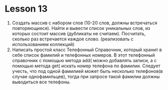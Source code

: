 # Lesson 13

1. Создать массив с набором слов (10-20 слов, должны встречаться повторяющиеся). Найти и вывести список уникальных слов,
из которых состоит массив (дубликаты не считаем). Посчитать, сколько раз встречается каждое слово. (реализовать с 
использованием коллекций)
2. Написать простой класс Телефонный Справочник, который хранит в себе список фамилий и телефонных номеров. 
В этот телефонный справочник с помощью метода add( можно добавлять записи, а с помощью метода get( искать номер 
телефона по фамилии. Следует учесть, что под одной фамилией может быть несколько телефонов(в случае однофамильцев),
тогда при запросе такой фамилии должны выводиться все телефоны.